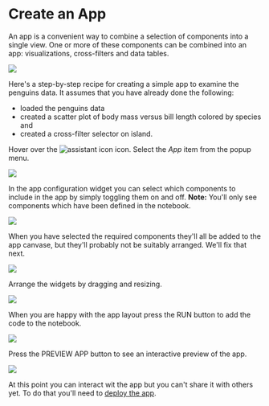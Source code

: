 # Create an App

An app is a convenient way to combine a selection of components into a single view. One or more of these components can be combined into an app: visualizations, cross-filters and data tables.

<img class="screenshot" src="../../videos/quick-app/quick-app-title.gif">

Here's a step-by-step recipe for creating a simple app to examine the penguins data. It assumes that you have already done the following:

- loaded the penguins data
- created a scatter plot of body mass versus bill length colored by species and
- created a cross-filter selector on island.

Hover over the <img alt="assistant icon" class="assistant-icon" src="../../screenshots/general/assistant-icon.png"> icon. Select the _App_ item from the popup menu.

<img class="screenshot" src="../../screenshots/dca-menu-app.png">

In the app configuration widget you can select which components to include in the app by simply toggling them on and off. **Note:** You'll only see components which have been defined in the notebook.

<img class="screenshot" src="../../screenshots/app-configurator.png">

When you have selected the required components they'll all be added to the app canvase, but they'll probably not be suitably arranged. We'll fix that next.

<img class="screenshot" src="../../screenshots/app-configurator-widgets-selected.png">

Arrange the widgets by dragging and resizing.

<img class="screenshot" src="../../screenshots/app-configurator-widgets-arranged.png">

When you are happy with the app layout press the <span class="blue-button">RUN</span> button to add the code to the notebook.

<img class="screenshot" src="../../screenshots/app-code-inserted.png">

Press the <span class="white-button-blue-text">PREVIEW APP</span> button to see an interactive preview of the app.

<img class="screenshot" src="../../screenshots/app-preview.png">

At this point you can interact wit the app but you can't share it with others yet. To do that you'll need to [deploy the app](../deploy).